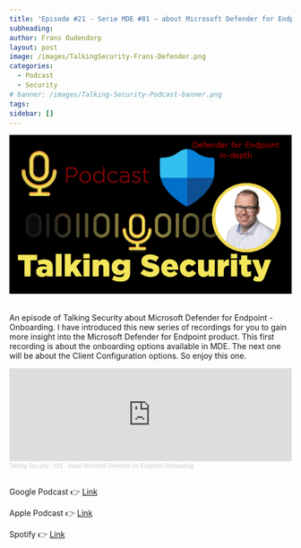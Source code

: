 ```yaml
---
title: 'Episode #21 - Serie MDE #01 – about Microsoft Defender for Endpoint - Onboarding'
subheading: 
author: Frans Oudendorp
layout: post
image: /images/TalkingSecurity-Frans-Defender.png
categories:
  - Podcast
  - Security
# banner: /images/Talking-Security-Podcast-banner.png
tags: 
sidebar: []
---
```



<div>
  <img width="600" src="/images/TalkingSecurity-Frans-MDE-indepth.png" >
</div> <br>

An episode of Talking Security about Microsoft Defender for Endpoint - Onboarding. I have introduced this new series of recordings for you to gain more insight into the Microsoft Defender for Endpoint product. This first recording is about the onboarding options available in MDE. The next one will be about the Client Configuration options. So enjoy this one.

<iframe width="100%" height="166" scrolling="no" frameborder="no" allow="autoplay" src="https://w.soundcloud.com/player/?url=https%3A//api.soundcloud.com/tracks/1216542532&color=%23220414&auto_play=false&hide_related=false&show_comments=true&show_user=true&show_reposts=false&show_teaser=true"></iframe><div style="font-size: 10px; color: #cccccc;line-break: anywhere;word-break: normal;overflow: hidden;white-space: nowrap;text-overflow: ellipsis; font-family: Interstate,Lucida Grande,Lucida Sans Unicode,Lucida Sans,Garuda,Verdana,Tahoma,sans-serif;font-weight: 100;"><a href="https://soundcloud.com/talkingsecurity" title="Talking Security" target="_blank" style="color: #cccccc; text-decoration: none;">Talking Security</a> · <a href="https://soundcloud.com/talkingsecurity/21-about-microsoft-defender-for-endpoint-onboarding" title="#21 - about Microsoft Defender for Endpoint Onboarding" target="_blank" style="color: #cccccc; text-decoration: none;">#21 - about Microsoft Defender for Endpoint Onboarding</a></div><br>






Google Podcast 👉 [Link](https://podcasts.google.com/feed/aHR0cHM6Ly9mZWVkcy5zb3VuZGNsb3VkLmNvbS91c2Vycy9zb3VuZGNsb3VkOnVzZXJzOjczODM1MDU4MS9zb3VuZHMucnNz/episode/dGFnOnNvdW5kY2xvdWQsMjAxMDp0cmFja3MvMTIxNjU0MjUzMg?sa=X&ved=0CAUQkfYCahcKEwjQkYipupb2AhUAAAAAHQAAAAAQJA)

Apple Podcast 👉 [Link](https://podcasts.apple.com/nl/podcast/21-about-microsoft-defender-for-endpoint-onboarding/id1489282005?i=1000552019123)

Spotify 👉 [Link](https://open.spotify.com/episode/18P0KqOjmiDMjtGipbEEmr?si=6UUQ1_DRT9W-_AjYgWxH0w)